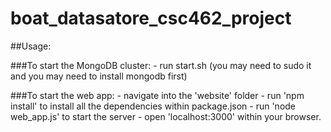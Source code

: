 # boat_datasatore_csc462_project

##Usage:

###To start the MongoDB cluster:
	- run start.sh (you may need to sudo it and you may need to install mongodb first)

###To start the web app:
	- navigate into the 'website' folder
	- run 'npm install' to install all the dependencies within package.json
	- run 'node web_app.js' to start the server
	- open 'localhost:3000' within your browser.